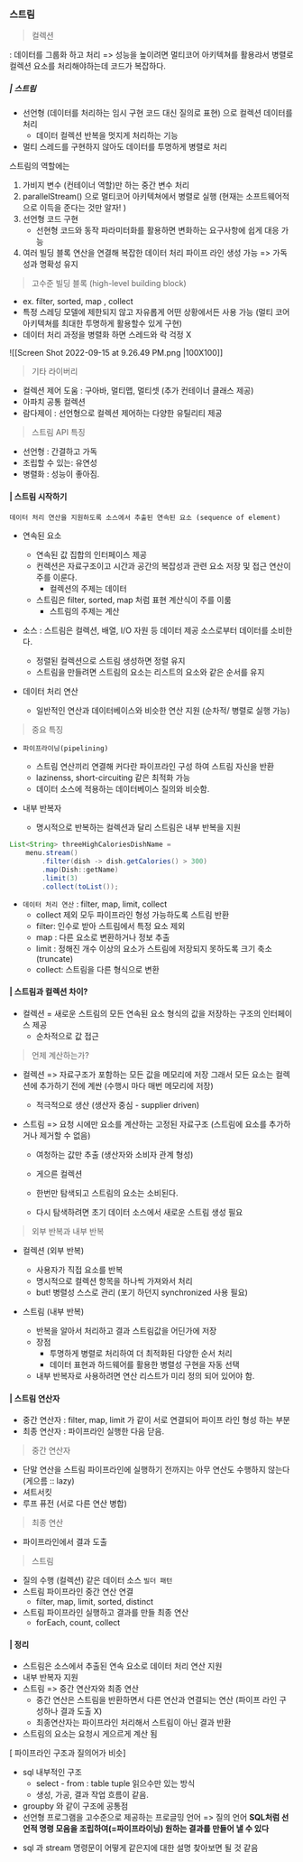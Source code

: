 ### 스트림 

> 컬렉션 

: 데이터를 그룹화 하고 처리
=> 성능을 높이려면 멀티코어 아키텍쳐를 활용랴서 병렬로 컬렉션 요소를 처리해야하는데 코드가 복잡하다. 

##### | 스트림 
* 선언형 (데이터를 처리하는 임시 구현 코드 대신 질의로 표현) 으로 컬렉션 데이터를 처리 
	* 데이터 컬렉션 반복을 멋지게 처리하는 기능 
* 멀티 스레드를 구현하지 않아도 데이터를 투명하게 병렬로 처리

스트림의 역할에는 
1. 가비지 변수 (컨테이너 역할)만 하는 중간 변수 처리 
2. parallelStream() 으로 멀티코어 아키텍쳐에서 병렬로 실행 (현재는 소프트웨어적으로 이득을 준다는 것만 알자! )
3. 선언형 코드 구현 
	* 선현형 코드와 동작 파라미터화를 활용하면 변화하는 요구사항에 쉽게 대응 가능 
4. 여러 빌딩 블록 연산을 연결해 복잡한 데이터 처리 파이프 라인 생성 가능 => 가독성과 명확성 유지

> 고수준 빌딩 블록 (high-level building block)

* ex. filter, sorted, map , collect 
* 특정 스레딩 모델에 제한되지 않고 자유롭게 어떤 상황에서든 사용 가능 (멀티 코어 아키텍쳐를 최대한 투명하게 활용할수 있게 구현)
* 데이터 처리 과정을 병렬화 하면 스레드와 락 걱정 X

![[Screen Shot 2022-09-15 at 9.26.49 PM.png |100X100]]

> 기타 라이버리

* 컬렉션 제어 도움 : 구아바, 멀티맵, 멀티셋 (추가 컨테이너 클래스 제공)
* 아파치 공통 컬렉션
* 람다제이 : 선언형으로 컬렉션 제어하는 다양한 유틸리티 제공 

> 스트림 API 특징 
* 선언형 : 간결하고 가독
* 조립할 수 있는: 유연성 
* 병렬화 : 성능이 좋아짐. 

#### | 스트림 시작하기 
`데이터 처리 연산을 지원하도록 소스에서 추출된 연속된 요소 (sequence of element)`
* 연속된 요소 
	* 연속된 값 집합의 인터페이스 제공
	* 컨렉션은 자료구조이고 시간과 공간의 복잡성과 관련 요소 저장 및 접근 연산이 주를 이룬다. 
		* 컬렉션의 주제는 데이터
	* 스트림은 filter, sorted, map 처럼 표현 계산식이 주를 이룸
		* 스트림의 주제는 계산 

* 소스 : 스트림은 컬렉션, 배열, I/O 자원 등 데이터 제공 소스로부터 데이터를 소비한다. 
	* 정렬된 컬렉션으로 스트림 생성하면 정렬 유지
	* 스트림을 만들려면 스트림의 요소는 리스트의 요소와 같은 순서를 유지

* 데이터 처리 연산 
	* 일반적인 연산과 데이터베이스와 비슷한 연산 지원 (순차적/ 병렬로 실행 가능)

> 중요 특징 

* `파이프라이닝(pipelining)` 
	* 스트림 연산끼리 연결해 커다란 파이프라인 구성 하여 스트림 자신을 반환
	* lazinenss, short-circuiting 같은 최적화 가능 
	* 데이터 소스에 적용하는 데이터베이스 질의와 비슷함. 
	
* 내부 반복자 
	* 명시적으로 반복하는 컬렉션과 달리 스트림은 내부 반복을 지원
	
```java
List<String> threeHighCaloriesDishName = 
	menu.stream()
		.filter(dish -> dish.getCalories() > 300)
		.map(Dish::getName)
		.limit(3)
		.collect(toList());
```

* `데이터 처리 연산` : filter, map, limit, collect 
	* collect 제외 모두 파이프라인 형성 가능하도록 스트림 반환 
	* filter: 인수로 받아 스트림에서 특정 요소 제외
	* map : 다른 요소로 변환하거나 정보 추출
	* limit : 정해진 개수 이상의 요소가 스트림에 저장되지 못하도록 크기 축소 (truncate)
	* collect: 스트림을 다른 형식으로 변환 


#### | 스트림과 컬렉션 차이?

* 컬렉션 = 새로운 스트림의 모든 연속된 요소 형식의 값을 저장하는 구조의 인터페이스 제공
	* 순차적으로 값 접근

> 언제 계산하는가?

* 컬렉션 => 자료구조가 포함하는 모든 값을 메모리에 저장 그래서 모든 요소는 컬렉션에 추가하기 전에 계싼 (수행시 마다 매번 메모리에 저장)
	* 적극적으로 생산 (생산자 중심 - supplier driven)
	
* 스트림 => 요청 시에만 요소를 계산하는 고정된 자료구조 (스트림에 요소를 추가하거나 제거할 수 없음)
	* 여청하는 값만 추출 (생산자와 소비자 관계 형성)
	* 게으른 컬렉션 

	* 한번만 탐색되고 스트림의 요소는 소비된다. 
	* 다시 탐색하려면 초기 데이터 소스에서 새로운 스트림 생성 필요 

> 외부 반복과 내부 반복 

* 컬렉션 (외부 반복)
	* 사용자가 직접 요소를 반복 
	* 명시적으로 컬렉션 항목을 하나씩 가져와서 처리 
	* but! 병렬성 스스로 관리 (포기 하던지 synchronized 사용 필요)
	
* 스트림 (내부 반복) 
	* 반복을 알아서 처리하고 결과 스트림값을 어딘가에 저장
	* 장점
		* 투명하게 병렬로 처리하여 더 최적화된 다양한 순서 처리
		* 데이터 표현과 하드웨어를 활용한 병렬성 구현을 자동 선택 
	* 내부 반복자로 사용하려면 연산 리스트가 미리 정의 되어 있어야 함. 

#### | 스트림 연산자 
* 중간 연산자 : filter, map, limit 가 같이 서로 연결되어 파이프 라인 형성 하는 부분
* 최종 연산자 : 파이프라인 실행한 다음 닫음. 

> 중간 연산자 

* 단말 연산을 스트림 파이프라인에 실행하기 전까지는 아무 연산도 수행하지 않는다 (게으름 :: lazy)
* 셔트서킷 
* 루프 퓨전 (서로 다른 연산 병합)

> 최종 연산 

* 파이프라인에서 결과 도출 

> 스트림 

* 질의 수행 (컬렉션) 같은 데이터 소스
 `빌더 패턴`
* 스트림 파이프라인 중간 연산 연결
	* filter, map, limit, sorted, distinct
* 스트림 파이프라인 실행하고 결과를 만들 최종 연산
	* forEach, count, collect 

#### | 정리 
* 스트림은 소스에서 추출된 연속 요소로 데이터 처리 연산 지원
* 내부 반복자 지원
* 스트림  => 중간 연산자와 최종 연산 
	* 중간 연산은 스트림을 반환하면서 다른 연산과 연결되는 연산 (파이프 라인 구성하나 결과 도출 X)
	* 최종연산자는 파이프라인 처리해서 스트림이 아닌 결과 반환
* 스트림의 요소는 요청시 게으르게 계산 됨 


[ 파이프라인 구조과 질의어가 비슷]
* sql 내부적인 구조 
	* select - from : table tuple 읽으수만 있는 방식 
	* 생성, 가공, 결과 작업 흐름이 같음. 
* groupby 와 같이 구조에 공통점
* 선언형 프로그램을 고수준으로 제공하는 프로글밍 언어 => 질의 언어
**SQL처럼 선언적 명령 모음을 조립하여(=파이프라이닝) 원하는 결과를 만들어 낼 수 있다**

- sql 과 stream 명령문이 어떻게 같은지에 대한 설명 찾아보면 될 것 같음 


